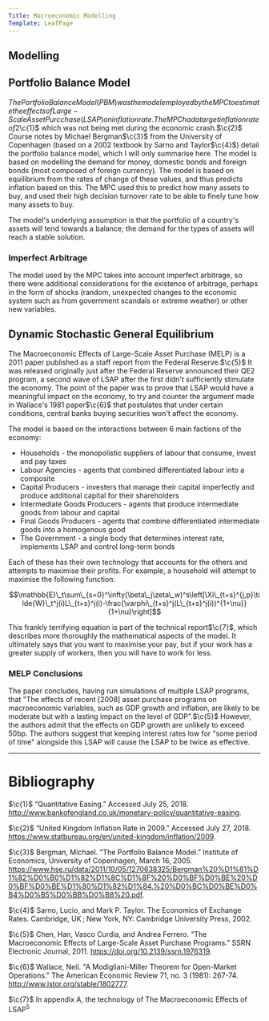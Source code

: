 ```yaml
---
Title: Macroeconomic Modelling
Template: LeafPage
---
```


## Modelling

## Portfolio Balance Model
$\newcommand{\c}[1]{^{[#1]}}\newcommand{\C}[2]{^{[#1\text{, p.#2}]}}\newcommand{\Ci}[2]{^{[#1\text{, #2}]}}
The Portfolio Balance Model (PBM) was the model employed by the MPC to estimate the effects of Large-Scale Asset Purcchase (LSAP) on inflation rate. The MPC had a target inflation rate of 2%$\c{1}$ which was not being met during the economic crash.$\c{2}$ Course notes by Michael Bergman$\c{3}$ from the University of Copenhagen (based on a 2002 textbook by Sarno and Taylor$\c{4}$) detail the portfolio balance model, which I will only summarise here. The model is based on modelling the demand for money, domestic bonds and foreign bonds (most composed of foreign currency). The model is based on equilibrium from the rates of change of these values, and thus predicts inflation based on this. The MPC used this to predict how many assets to buy, and used their high decision turnover rate to be able to finely tune how many assets to buy.

The model's underlying assumption is that the portfolio of a country's assets will tend towards a balance; the demand for the types of assets will reach a stable solution.

### Imperfect Arbitrage

The model used by the MPC takes into account imperfect arbitrage, so there were additional considerations for the existence of arbitrage, perhaps in the form of shocks (random, unexpected changes to the economic system such as from government scandals or extreme weather) or other new variables.

## Dynamic Stochastic General Equilibrium

The Macroeconomic Effects of Large-Scale Asset Purchase (MELP) is a 2011 paper published as a staff report from the Federal Reserve.$\c{5}$ It was released originally just after the Federal Reserve announced their QE2 program, a second wave of LSAP after the first didn't sufficiently stimulate the economy. The point of the paper was to prove that LSAP would have a meaningful impact on the economy, to try and counter the argument made in Wallace's 1981 paper$\c{6}$ that postulates that under certain conditions, central banks buying securities won't affect the economy.

The model is based on the interactions between 6 main factions of the economy:
* Households - the monopolistic suppliers of labour that consume, invest and pay taxes
* Labour Agencies - agents that combined differentiated labour into a composite
* Capital Producers - investers that manage their capital imperfectly and produce additional capital for their shareholders
* Intermediate Goods Producers - agents that produce intermediate goods from labour and capital
* Final Goods Producers - agents that combine differentiated intermediate goods into a homogenous good
* The Government - a single body that determines interest rate, implements LSAP and control long-term bonds

Each of these has their own technology that accounts for the others and attempts to maximise their profits. For example, a household will attempt to maximise the following function:

$$\mathbb{E}\_t\sum\_{s=0}^\infty(\beta\_j\zeta\_w)^s\left[\Xi\_{t+s}^{j,p}\tilde{W}\_t^j(i)L\_{t+s}^j(i)-\frac{\varphi\_{t+s}^j(L\_{t+s}^j(i))^{1+\nu}}{1+\nu}\right]$$

This frankly terrifying equation is part of the technical report$\c{7}$, which describes more thoroughly the mathematical aspects of the model. It ultimately says that you want to maximise your pay, but if your work has a greater supply of workers, then you will have to work for less.

### MELP Conclusions

The paper concludes, having run simulations of multiple LSAP programs, that "The effects of recent [2008] asset purchase programs on macroeconomic variables, such as GDP growth and inflation, are likely to be moderate but with a lasting impact on the level of GDP".$\c{5}$ However, the authors admit that the effects on GDP growth are unlikely to exceed 50bp. The authors suggest that keeping interest rates low for "some period of time" alongside this LSAP will cause the LSAP to be twice as effective.

---
# Bibliography

$\c{1}$ “Quantitative Easing.” Accessed July 25, 2018. http://www.bankofengland.co.uk/monetary-policy/quantitative-easing.

$\c{2}$ “United Kingdom Inflation Rate in 2009.” Accessed July 27, 2018. https://www.statbureau.org/en/united-kingdom/inflation/2009.

$\c{3}$ Bergman, Michael. “The Portfolio Balance Model.” Institute of Economics, University of Copenhagen, March 16, 2005. https://www.hse.ru/data/2011/10/05/1270638325/Bergman%20%D1%81%D1%82%D0%B0%D1%82%D1%8C%D1%8F%20%D0%BF%D0%BE%20%D0%BF%D0%BE%D1%80%D1%82%D1%84.%20%D0%BC%D0%BE%D0%B4%D0%B5%D0%BB%D0%B8%20.pdf.

$\c{4}$ Sarno, Lucio, and Mark P. Taylor. The Economics of Exchange Rates. Cambridge, UK ; New York, NY: Cambridge University Press, 2002.

$\c{5}$ Chen, Han, Vasco Curdia, and Andrea Ferrero. “The Macroeconomic Effects of Large-Scale Asset Purchase Programs.” SSRN Electronic Journal, 2011. https://doi.org/10.2139/ssrn.1976319.

$\c{6}$ Wallace, Neil. "A Modigliani-Miller Theorem for Open-Market Operations." The American Economic Review 71, no. 3 (1981): 267-74. http://www.jstor.org/stable/1802777.

$\c{7}$ In appendix A, the technology of The Macroeconomic Effects of LSAP$^5$

